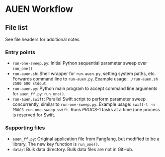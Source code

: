 
# AUEN Workflow

## File list

See file headers for additional notes.

### Entry points

* `run-one-sweep.py`: Initial Python sequential parameter sweep over `run_one()`
* `run-auen.sh`: Shell wrapper for `run-auen.py`, setting system paths, etc.  Forwards command line to `run-auen.py`.  Example usage: `./run-auen.sh 2500 600 stdout`
* `run-auen.py`: Python main program to accept command line arguments for `auen_ff.py:run_one()`.  
* `run-auen.swift`: Parallel Swift script to perform parameter sweep concurrently, similar to `run-one-sweep.py`.  Example usage: `swift-t -n PROCS run-one-sweep.swift`.  Runs _PROCS_-1 tasks at a time (one process is reserved for Swift.

### Supporting files

* `auen_ff.py`: Original application file from Fangfang, but modified to be a library.  The new key function is `run_one()`.
* `data/`: Bulk data directory.  Bulk data files are not in GitHub.
